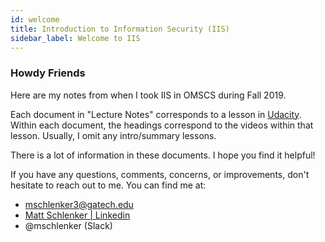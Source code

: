 ```yaml
---
id: welcome
title: Introduction to Information Security (IIS)
sidebar_label: Welcome to IIS
---
```


### Howdy Friends

Here are my notes from when I took IIS in OMSCS during Fall 2019.

Each document in "Lecture Notes" corresponds to a lesson in [Udacity](https://classroom.udacity.com/courses/ud459). Within each document, the headings correspond to the videos within that lesson. Usually, I omit any intro/summary lessons.

There is a lot of information in these documents. I hope you find it helpful!

If you have any questions, comments, concerns, or improvements, don't hesitate to reach out to me. You can find me at:

* [mschlenker3@gatech.edu](mailto:mschlenker3@gatech.edu)
* [Matt Schlenker \| Linkedin](https://www.linkedin.com/in/matt-schlenker-3457b047/)
* @mschlenker \(Slack\)
